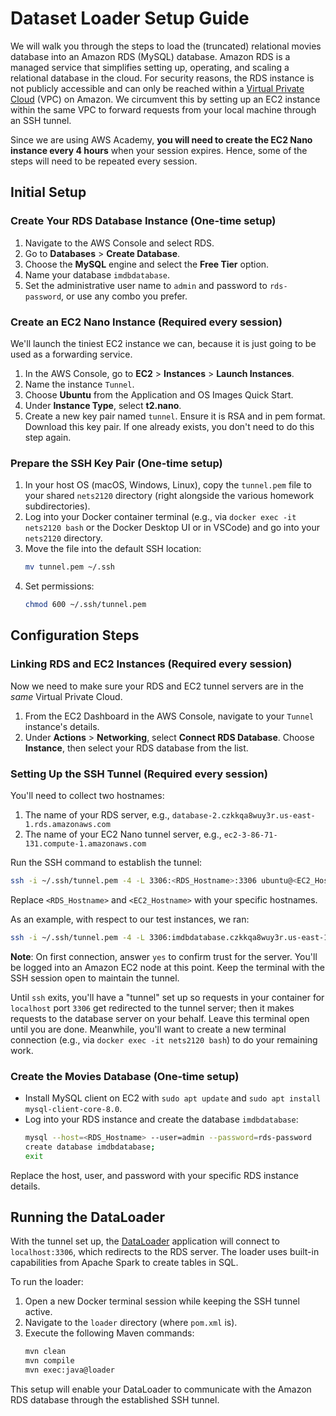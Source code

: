 # Dataset Loader Setup Guide

We will walk you through the steps to load the (truncated) relational movies database into an Amazon
RDS (MySQL) database. Amazon RDS is a managed service that simplifies setting up, operating, and
scaling a relational database in the cloud. For security reasons, the RDS instance is not publicly
accessible and can only be reached within
a [Virtual Private Cloud](https://docs.aws.amazon.com/vpc/latest/userguide/what-is-amazon-vpc.html)
(VPC) on Amazon. We circumvent this by setting up an EC2 instance within the same VPC to forward
requests from your local machine through an SSH tunnel.

Since we are using AWS Academy, **you will need to create the EC2 Nano instance every 4 hours** when
your session expires. Hence, some of the steps will need to be repeated every session.

## Initial Setup

### Create Your RDS Database Instance (One-time setup)

1. Navigate to the AWS Console and select RDS.
2. Go to **Databases** > **Create Database**.
3. Choose the **MySQL** engine and select the **Free Tier** option.
4. Name your database `imdbdatabase`.
5. Set the administrative user name to `admin` and password to `rds-password`, or use any combo you
   prefer.

### Create an EC2 Nano Instance (Required every session)

We'll launch the tiniest EC2 instance we can, because it is just going to be used as a forwarding
service.

1. In the AWS Console, go to **EC2** > **Instances** > **Launch Instances**.
2. Name the instance `Tunnel`.
3. Choose **Ubuntu** from the Application and OS Images Quick Start.
4. Under **Instance Type**, select **t2.nano**.
5. Create a new key pair named `tunnel`. Ensure it is RSA and in pem format. Download this key pair.
   If one already exists, you don't need to do this step again.

### Prepare the SSH Key Pair (One-time setup)

1. In your host OS (macOS, Windows, Linux), copy the `tunnel.pem` file to your shared `nets2120`
   directory (right alongside the various homework subdirectories).
2. Log into your Docker container terminal (e.g., via `docker exec -it nets2120 bash` or the Docker
   Desktop UI or in VSCode) and go into your `nets2120` directory.
3. Move the file into the default SSH location:
   ```bash
   mv tunnel.pem ~/.ssh
   ```
4. Set permissions:
   ```bash
   chmod 600 ~/.ssh/tunnel.pem
   ```

## Configuration Steps

### Linking RDS and EC2 Instances (Required every session)

Now we need to make sure your RDS and EC2 tunnel servers are in the _same_ Virtual Private Cloud.

1. From the EC2 Dashboard in the AWS Console, navigate to your `Tunnel` instance's details.
2. Under **Actions** > **Networking**, select **Connect RDS Database**. Choose **Instance**, then
   select your RDS database from the list.

### Setting Up the SSH Tunnel (Required every session)

You'll need to collect two hostnames:

1. The name of your RDS server, e.g., `database-2.czkkqa8wuy3r.us-east-1.rds.amazonaws.com`
2. The name of your EC2 Nano tunnel server, e.g., `ec2-3-86-71-131.compute-1.amazonaws.com`

Run the SSH command to establish the tunnel:

```bash
ssh -i ~/.ssh/tunnel.pem -4 -L 3306:<RDS_Hostname>:3306 ubuntu@<EC2_Hostname>
```

Replace `<RDS_Hostname>` and `<EC2_Hostname>` with your specific hostnames.

As an example, with respect to our test instances, we ran:

```bash
ssh -i ~/.ssh/tunnel.pem -4 -L 3306:imdbdatabase.czkkqa8wuy3r.us-east-1.rds.amazonaws.com:3306 ubuntu@ec2-3-86-71-131.compute-1.amazonaws.com
```

**Note**: On first connection, answer `yes` to confirm trust for the server. You'll be logged into
an Amazon EC2 node at this point. Keep the terminal with the SSH session open to maintain the
tunnel.

Until `ssh` exits, you'll have a "tunnel" set up so requests in your container for `localhost`
port `3306` get redirected to the tunnel server; then it makes requests to the database server on
your behalf. Leave this terminal open until you are done. Meanwhile, you'll want to create a new
terminal connection (e.g., via `docker exec -it nets2120 bash`) to do your remaining work.

### Create the Movies Database (One-time setup)

- Install MySQL client on EC2 with `sudo apt update` and `sudo apt install mysql-client-core-8.0`.
- Log into your RDS instance and create the database `imdbdatabase`:
  ```bash
  mysql --host=<RDS_Hostname> --user=admin --password=rds-password
  create database imdbdatabase;
  exit
  ```

Replace the host, user, and password with your specific RDS instance details.

## Running the DataLoader

With the tunnel set up,
the [DataLoader](src/main/java/org/nets2120/imdbSocialNetwork/DataLoader.java) application will
connect to `localhost:3306`, which redirects to the RDS server. The loader uses built-in
capabilities from Apache Spark to create tables in SQL.

To run the loader:

1. Open a new Docker terminal session while keeping the SSH tunnel active.
2. Navigate to the `loader` directory (where `pom.xml` is).
3. Execute the following Maven commands:
   ```bash
   mvn clean
   mvn compile
   mvn exec:java@loader
   ```

This setup will enable your DataLoader to communicate with the Amazon RDS database through the
established SSH tunnel.
